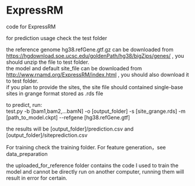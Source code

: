 # ExpressRM
code for ExpressRM  

for prediction usage check the test folder

the reference genome hg38.refGene.gtf.gz can be downloaded from https://hgdownload.soe.ucsc.edu/goldenPath/hg38/bigZips/genes/ , you should unzip the file to test folder.  
the model and default site_file can be downloaded from http://www.rnamd.org/ExpressRM/index.html , you should also download it to test folder.  
if you plan to provide the sites, the site file should contained single-base sites in grange format stored as .rds file  

to predict, run:  
test.py -b [bam1,bam2,...bamN] -o [output_folder] -s [site_grange.rds] -m [path_to_model.ckpt] --refgene [hg38.refGene.gtf]  

the results will be [output_folder]/prediction.csv and [output_folder]/siteprediction.csv  

For training check the training folder. 
For feature generation，see data_preparation

the uploaded_for_reference folder contains the code I used to train the model and cannot be directly run on another computer, running them will result in error for certain.
